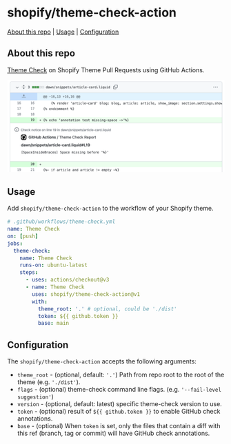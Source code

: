 # shopify/theme-check-action

[About this repo](#about-this-repo) | [Usage](#usage) | [Configuration](#configuration)

## About this repo

[Theme Check](https://github.com/shopify/theme-check) on Shopify Theme Pull Requests using GitHub Actions.

![demo](./demo.png)

## Usage

Add `shopify/theme-check-action` to the workflow of your Shopify theme.

```yml
# .github/workflows/theme-check.yml
name: Theme Check
on: [push]
jobs:
  theme-check:
    name: Theme Check
    runs-on: ubuntu-latest
    steps:
      - uses: actions/checkout@v3
      - name: Theme Check
        uses: shopify/theme-check-action@v1
        with:
          theme_root: '.' # optional, could be './dist'
          token: ${{ github.token }}
          base: main
```

## Configuration

The `shopify/theme-check-action` accepts the following arguments:

* `theme_root` - (optional, default: `'.'`) Path from repo root to the root of the theme (e.g. `'./dist'`).
* `flags` - (optional) theme-check command line flags. (e.g. `'--fail-level suggestion'`)
* `version` - (optional, default: latest) specific theme-check version to use.
* `token` - (optional) result of `${{ github.token }}` to enable GitHub check annotations.
* `base` - (optional) When `token` is set, only the files that contain a diff with this ref (branch, tag or commit) will have GitHub check annotations.
